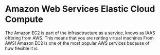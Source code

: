 # Amazon Web Services Elastic Cloud Compute 

The Amazon EC2 is part of the infrasctructure as a service, knows as IAAS offering from AWS. This means that you are renting virtual machines From AWS!
Amazon EC2 is one of the most popular AWS services because of how flexible it is. 

